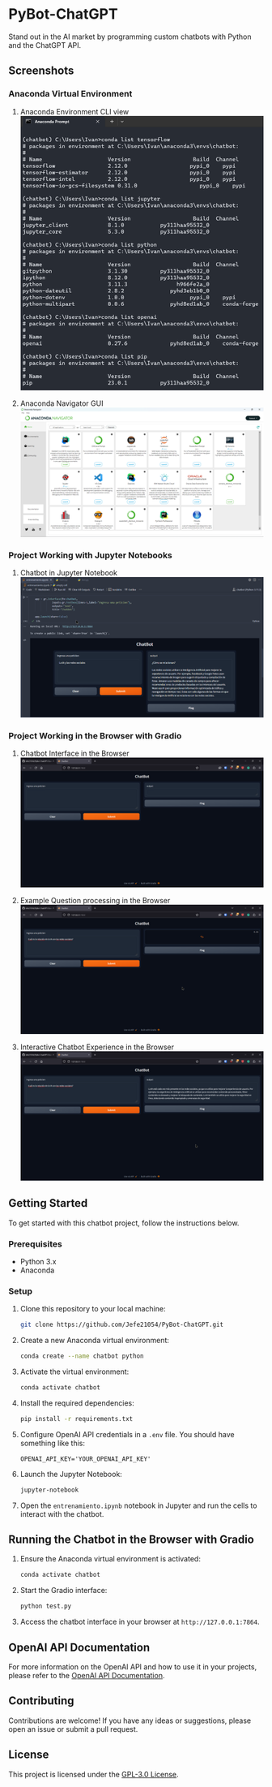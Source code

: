 # PyBot-ChatGPT
Stand out in the AI market by programming custom chatbots with Python and the ChatGPT API.

## Screenshots

### Anaconda Virtual Environment

1. Anaconda Environment CLI view
   ![Anaconda Environment CLI view](screenshots/anaconda.png)

2. Anaconda Navigator GUI
   ![Anaconda Navigator GUI](screenshots/conda-nav.png)

### Project Working with Jupyter Notebooks

1. Chatbot in Jupyter Notebook
   ![Chatbot in Jupyter Notebook](screenshots/Jupyter-nb.png)

### Project Working in the Browser with Gradio

1. Chatbot Interface in the Browser
   ![Chatbot Interface in the Browser](screenshots/chatbot1.png)

2. Example Question processing in the Browser
   ![Example Question processing in the Browser](screenshots/chatbot2.png)

3. Interactive Chatbot Experience in the Browser
   ![Interactive Chatbot Experience in the Browser](screenshots/chatbot3.png)

## Getting Started

To get started with this chatbot project, follow the instructions below.

### Prerequisites

- Python 3.x
- Anaconda

### Setup

1. Clone this repository to your local machine:

   ```bash
   git clone https://github.com/Jefe21054/PyBot-ChatGPT.git
   ```

2. Create a new Anaconda virtual environment:

   ```bash
   conda create --name chatbot python
   ```

3. Activate the virtual environment:

   ```bash
   conda activate chatbot
   ```

4. Install the required dependencies:

   ```bash
   pip install -r requirements.txt
   ```

5. Configure OpenAI API credentials in a `.env` file. You should have something like this:

   ```
   OPENAI_API_KEY='YOUR_OPENAI_API_KEY'
   ```

6. Launch the Jupyter Notebook:

   ```bash
   jupyter-notebook
   ```

7. Open the `entrenamiento.ipynb` notebook in Jupyter and run the cells to interact with the chatbot.

## Running the Chatbot in the Browser with Gradio

1. Ensure the Anaconda virtual environment is activated:

   ```bash
   conda activate chatbot
   ```

2. Start the Gradio interface:

   ```bash
   python test.py
   ```

3. Access the chatbot interface in your browser at `http://127.0.0.1:7864`.

## OpenAI API Documentation

For more information on the OpenAI API and how to use it in your projects, please refer to the [OpenAI API Documentation](https://docs.openai.com/).

## Contributing

Contributions are welcome! If you have any ideas or suggestions, please open an issue or submit a pull request.

## License

This project is licensed under the [GPL-3.0 License](LICENSE).